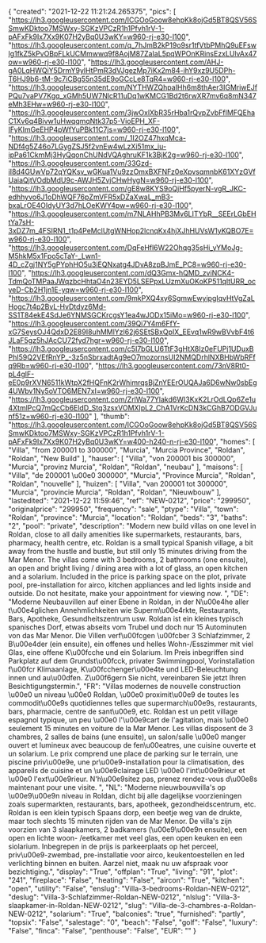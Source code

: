 {
"created": "2021-12-22 11:21:24.265375",
"pics": [
"https://lh3.googleusercontent.com/ICGOoGoow8ehpKk8ojGd5BT8QSV56SSmwKDktoo7MSWxy-SGKzVPCzR1h1Pfvh1rV-1-pAFxFk9Ix7Xx9K07H2yBq0U3wKY=w960-rj-e30-l100",
"https://lh3.googleusercontent.com/q_7hJmB2kP19o9sr1tfVtbPMhQ9uEFswlg1fkZ5kPvOBpFLkUCMmwwq9f8AojM87ZaIaL5pqWPOnKRinsEzxLUlvAx47ow=w960-rj-e30-l100",
"https://lh3.googleusercontent.com/AHJ-gA0LqHWQiY5DrmY9ylHtPmR3dVJgezMp7iKx2m84-ihY9xz9U5DPh-T6HJ9b6-tM-9c7iCBg55n35dE9oGCcLe8TqR4=w960-rj-e30-l100",
"https://lh3.googleusercontent.com/NYTHWZQhpaIHh6m8thAer3IGMriwEJfPQu7vaPV7Kgq_xGMh5UW7NlcR11uDq1wKMCG1Bd2t6rwXR7mv6q8mN347eMh3EHw=w960-rj-e30-l100",
"https://lh3.googleusercontent.com/3jwOxlXbR35rHba1rQvpZvbFfIMFQEhaC1Xv6q4Bivw1uHwqqmqNtk37p5-VioEPH_XF-IFyKImGeEHP4pWfYuPBk11C7js=w960-rj-e30-l100",
"https://lh3.googleusercontent.com/_1I2OZ47hxqMca-NDf4g5Z46o7LGygZSJ5f2vnEw4wLzXi51mx_iu-ipPa61CkmMj3HyQqonChUNdVQAghruKF1k3BjK2g=w960-rj-e30-l100",
"https://lh3.googleusercontent.com/33Gzd-iI8d4GUwVp72qYQKsv_wGKua1Vu9zzOmxBXFNFz0eXpvsqmnbK61XYzGVfUaiaQjtVOdbMdU9c-AWJH5ZvjCHwHygN=w960-rj-e30-l100",
"https://lh3.googleusercontent.com/gE8w8KYS9oQjHf5pyerN-vgR_JKC-edhhyvo6J1oDhWQF76pZmVFR5xDZaXwaL_mB3-bxaLrOE4OIdyUY3d7hLOeKWY4pw=w960-rj-e30-l100",
"https://lh3.googleusercontent.com/m7NLAHhPB3Mv6LITYbR__SEErLGbEHtYa7sH-3xDZ7m_4FSIRN1_t1p4PeMclUtgWNHop2lcnqKx4hjXJhHUVsW1yKQBO7E=w960-rj-e30-l100",
"https://lh3.googleusercontent.com/DqFeHfl6W22Ohqg35sHi_yYMoJg-M5hkM5x1Fpo5cTaY-_Lwn1-4D_cZgj1NY5gPYphHO5u3iEQNxatg4JDvA8zpBJmE_PC8=w960-rj-e30-l100",
"https://lh3.googleusercontent.com/dQ3Gmx-hQMD_zviNCK4-TdmQoTMPaaJWqzbcHhtaO4n23EYD5LSEPpxLUzmXuOKoKP511qltURR_ocyeD-Cb2H1jn1E-yqw=w960-rj-e30-l100",
"https://lh3.googleusercontent.com/9mkPXQ4xy6SgmwEwyipgIqvHtVgZaLHogc7t4p2BvL-HvDtdyz6Md-SS1T84ekE4SdJe6YNMSGCKrcgsY1ea4wJODx15iMo=w960-rj-e30-l100",
"https://lh3.googleusercontent.com/39Qi7Y4m6FfY-xG7SeysOJ4QdxD2E89I8uhMMlYzl62j6SEtSBxQpIX_EEvq1wR9wBVvbF4t6JLaF5gz5hJAcCU72fyd7hgr=w960-rj-e30-l100",
"https://lh3.googleusercontent.com/c5I7bGLU6TtF3gHtX8Iz0eFUPj1UDuxBPhI59Q2VEfRnYP_-3z5nSbrxadtAg9eO7mozornsUI2NMQDrhlNXBHbWbRFfq9Rb=w960-rj-e30-l100",
"https://lh3.googleusercontent.com/73nV8Rt0-pL4glF-eE0p9rXVN6511kWtpX2fHQFnK2rWhimrqsBjZnYEErOUQAJa6D6wNw0sbEg4UWbv1Ny5oVTO6MEN7xI=w960-rj-e30-l100",
"https://lh3.googleusercontent.com/ZrlWa77Ylakd6WI3KxK2LrOdLQp6Ze1u4XtmlPcQ7mQcCb6EldD_Stq3zsxVOMXIpL2_ChA1VrKcDN3kCGhB7ODGVJunf51z=w960-rj-e30-l100"
],
"thumb": "https://lh3.googleusercontent.com/ICGOoGoow8ehpKk8ojGd5BT8QSV56SSmwKDktoo7MSWxy-SGKzVPCzR1h1Pfvh1rV-1-pAFxFk9Ix7Xx9K07H2yBq0U3wKY=w400-h240-n-rj-e30-l100",
"homes": [
"Villa",
"from 200001 to 300000",
"Murcia",
"Murcia Province",
"Roldan",
"Roldan",
"New Build"
],
"hauser": [
"Villa",
"von 200001 bis 300000",
"Murcia",
"provinz Murcia",
"Roldan",
"Roldan",
"neubau"
],
"maisons": [
"Villa",
"de 200001 \u00e0 300000",
"Murcia",
"Province Murcia",
"Roldan",
"Roldan",
"nouvelle"
],
"huizen": [
"Villa",
"van 200001 tot 300000",
"Murcia",
"provincie Murcia",
"Roldan",
"Roldan",
"Nieuwbouw"
],
"lastedited": "2021-12-22 11:59:46",
"ref": "NEW-0212",
"price": "299950",
"originalprice": "299950",
"frequency": "sale",
"ptype": "Villa",
"town": "Roldan",
"province": "Murcia",
"location": "Roldan",
"beds": "3",
"baths": "2",
"pool": "private",
"description": "Modern new build villas on one level in Roldan, close to all daily amenities like supermarkets, restaurants, bars, pharmacy, health centre, etc. Roldan is a small typical Spanish village, a bit away from the hustle and bustle, but still only 15 minutes driving from the Mar Menor. The villas come with 3 bedrooms, 2 bathrooms (one ensuite), an open and bright living / dining area with a lot of glass, an open kitchen and a solarium. Included in the price is parking space on the plot, private pool, pre-installation for airco, kitchen appliances and led lights inside and outside. Do not hesitate, make your appointment for viewing now.  ",
"DE": "Moderne Neubauvillen auf einer Ebene in Roldan, in der N\u00e4he aller t\u00e4glichen Annehmlichkeiten wie Superm\u00e4rkte, Restaurants, Bars, Apotheke, Gesundheitszentrum usw. Roldan ist ein kleines typisch spanisches Dorf, etwas abseits vom Trubel und doch nur 15 Autominuten von das Mar Menor. Die Villen verf\u00fcgen \u00fcber 3 Schlafzimmer, 2 B\u00e4der (ein ensuite), ein offenes und helles Wohn-/Esszimmer mit viel Glas, eine offene K\u00fcche und ein Solarium. Im Preis inbegriffen sind Parkplatz auf dem Grundst\u00fcck, privater Swimmingpool, Vorinstallation f\u00fcr Klimaanlage, K\u00fcchenger\u00e4te und LED-Beleuchtung innen und au\u00dfen. Z\u00f6gern Sie nicht, vereinbaren Sie jetzt Ihren Besichtigungstermin.",
"FR": "Villas modernes de nouvelle construction \u00e0 un niveau \u00e0 Roldan, \u00e0 proximit\u00e9 de toutes les commodit\u00e9s quotidiennes telles que supermarch\u00e9s, restaurants, bars, pharmacie, centre de sant\u00e9, etc. Roldan est un petit village espagnol typique, un peu \u00e0 l'\u00e9cart de l'agitation, mais \u00e0 seulement 15 minutes en voiture de la Mar Menor. Les villas disposent de 3 chambres, 2 salles de bains (une ensuite), un salon/salle \u00e0 manger ouvert et lumineux avec beaucoup de fen\u00eatres, une cuisine ouverte et un solarium. Le prix comprend une place de parking sur le terrain, une piscine priv\u00e9e, une pr\u00e9-installation pour la climatisation, des appareils de cuisine et un \u00e9clairage LED \u00e0 l'int\u00e9rieur et \u00e0 l'ext\u00e9rieur. N'h\u00e9sitez pas, prenez rendez-vous d\u00e8s maintenant pour une visite.  ",
"NL": "Moderne nieuwbouwvilla's op \u00e9\u00e9n niveau in Roldan, dicht bij alle dagelijkse voorzieningen zoals supermarkten, restaurants, bars, apotheek, gezondheidscentrum, etc. Roldan is een klein typisch Spaans dorp, een beetje weg van de drukte, maar toch slechts 15 minuten rijden van de Mar Menor. De villa's zijn voorzien van 3 slaapkamers, 2 badkamers (\u00e9\u00e9n ensuite), een open en lichte woon- /eetkamer met veel glas, een open keuken en een siolarium. Inbegrepen in de prijs is parkeerplaats op het perceel, priv\u00e9-zwembad, pre-installatie voor airco, keukentoestellen en led verlichting binnen en buiten. Aarzel niet, maak nu uw afspraak voor bezichtiging.",
"display": "True",
"offplan": "True",
"living": "91",
"plot": "241",
"fireplace": "False",
"heating": "False",
"aircon": "True",
"kitchen": "open",
"utility": "False",
"enslug": "Villa-3-bedrooms-Roldan-NEW-0212",
"deslug": "Villa-3-Schlafzimmer-Roldan-NEW-0212",
"nlslug": "Villa-3-slaapkamer-in-Roldan-NEW-0212",
"slug": "Villa-de-3-chambres-a-Roldan-NEW-0212",
"solarium": "True",
"balconies": "true",
"furnished": "partly",
"topsix": "False",
"salestage": "0",
"beach": "False",
"golf": "False",
"luxury": "False",
"finca": "False",
"penthouse": "False",
"EUR": ""
}